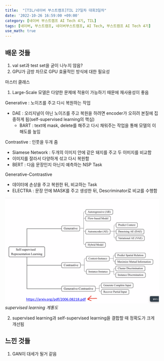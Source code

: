 ```yaml
---
title:  "[TIL/네이버 부스트캠프]TIL 27일차 대회3일차"
date: '2022-10-26 16:59:00 +09:00'
category: [네이버 부스트캠프 AI Tech 4기, TIL]
tags: [네이버, 부스트캠프, 네이버부스트캠프, AI Tech, 부스트캠프 AI Tech 4기]
use_math: true
---
```

## 배운 것들
1. val set과 test set을 굳이 나누지 않음?
2. GPU가 금방 차므로 GPU 효율적인 방식에 대한 필요성

마스터 클래스
1. Large-Scale 모델은 다양한 문제에 적용이 가능하기 때문에 재사용성이 좋음

Generative : 노이즈를 주고 다시 복원하는 작업
- DAE : 오리지널이 아닌 노이즈를 주고 복원을 하려면 encoder가 오히려 본질에 집중하게 됨(self-supervised learning의 핵심)
    - BART : text에 mask, delete를 해주고 다시 채워주는 작업을 통해 모델의 이해도를 높임

Contrastive : 인풋을 두개 줌
- Siamese Network : 두개의 이미지 안에 같은 돼지를 주고 두 이미지를 비교함
- 이미지를 잘라서 다양하게 섞고 다시 복원함
- BERT : 다음 문장인지 아닌지 예측하는 NSP Task

Generative-Contrastive
- 데이터에 손상을 주고 복원한 뒤, 비교하는 Task
- ELECTRA : 문장 안에 MASK를 주고 생성한 뒤, Descriminator로 비교를 수행함

![](/assets/img/2022-10-26/1.png)
*supervised learning 계통도*

2. supervised learning과 self-supervised learning을 결합할 때 정확도가 크게 개선됨

## 느낀 것들
1. GAN이 대세가 될거 같음